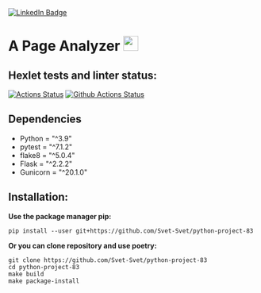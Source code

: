</div>

<div id="badges">
  <a href="https://www.linkedin.com/in/sviatoslav-ivanov-66a490182/">
    <img src="https://img.shields.io/badge/LinkedIn-blue?style=for-the-badge&logo=linkedin&logoColor=white" alt="LinkedIn Badge"/>
  </a>
</div>

<img src="https://komarev.com/ghpvc/?username=Svet-Svet&style=flat-square&color=blue" alt=""/>

<h1>
A Page Analyzer
  <img src="https://media.giphy.com/media/hvRJCLFzcasrR4ia7z/giphy.gif" width="30px"/>
</h1>



## Hexlet tests and linter status:
[![Actions Status](https://github.com/Svet-Svet/python-project-83/workflows/hexlet-check/badge.svg)](https://github.com/Svet-Svet/python-project-83/actions)
[![Github Actions Status](https://github.com/Svet-Svet/python-project-83/workflows/Python%20CI/badge.svg)](https://github.com/Svet-Svet/python-project-83/actions)


## Dependencies

- Python = "^3.9"
- pytest = "^7.1.2"
- flake8 = "^5.0.4"
- Flask = "^2.2.2"
- Gunicorn = "^20.1.0"

## Installation:

**Use the package manager pip:**
```
pip install --user git+https://github.com/Svet-Svet/python-project-83
```
**Or you can clone repository and use poetry:**
```
git clone https://github.com/Svet-Svet/python-project-83
cd python-project-83
make build
make package-install
```